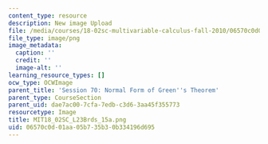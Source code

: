 ```yaml
---
content_type: resource
description: New image Upload
file: /media/courses/18-02sc-multivariable-calculus-fall-2010/06570c0d01aa05b735b30b334196d695_MIT18_02SC_L23Brds_15a.png
file_type: image/png
image_metadata:
  caption: ''
  credit: ''
  image-alt: ''
learning_resource_types: []
ocw_type: OCWImage
parent_title: 'Session 70: Normal Form of Green''s Theorem'
parent_type: CourseSection
parent_uid: dae7ac00-7cfa-7edb-c3d6-3aa45f355773
resourcetype: Image
title: MIT18_02SC_L23Brds_15a.png
uid: 06570c0d-01aa-05b7-35b3-0b334196d695
---
```

